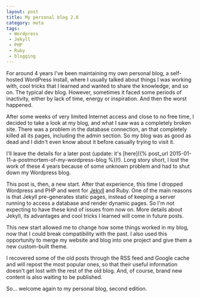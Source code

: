 ```yaml
---
layout: post
title: My personal blog 2.0
category: meta
tags:
 - Wordpress
 - Jekyll
 - PHP
 - Ruby
 - blogging
---
```


For around 4 years I've been maintaining my own personal blog, a self-hosted WordPress install, where I usually talked about things I was working with, cool tricks that I learned and wanted to share the knowledge, and so on. The typical dev blog. However, sometimes it faced some periods of inactivity, either by lack of time, energy or inspiration. And then the worst happened.

After some weeks of very limited Internet access and close to no free time, I decided to take a look at my blog, and what I saw was a completely broken site. There was a problem in the database connection, an that completely killed all its pages, including the admin section. So my blog was as good as dead and I didn't even know about it before casually trying to visit it.

I'll leave the details for a later post (update: it's [here]({% post_url 2015-01-11-a-postmortem-of-my-wordpress-blog %})!). Long story short, I lost the work of these 4 years because of some unknown problem and had to shut down my Wordpress blog.

This post is, then, a new start. After that experience, this time I dropped Wordpress and PHP and went for [Jekyll](http://jekyllrb.com/) and Ruby. One of the main reasons is that Jekyll pre-generates static pages, instead of keeping a server running to access a database and render dynamic pages. So I'm not expecting to have these kind of issues from now on. More details about Jekyll, its advantages and cool tricks I learned will come in future posts.

This new start allowed me to change how some things worked in my blog, now that I could break compatibility with the past. I also used this opportunity to merge my website and blog into one project and give them a new custom-built theme.

I recovered some of the old posts through the RSS feed and Google cache and will repost the most popular ones, so that their useful information doesn't get lost with the rest of the old blog. And, of course, brand new content is also waiting to be published.

So... welcome again to my personal blog, second edition.
